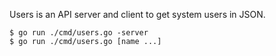Users is an API server and client to get system users in JSON.

```
$ go run ./cmd/users.go -server
$ go run ./cmd/users.go [name ...]
```
